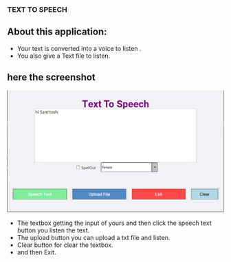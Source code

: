### TEXT TO SPEECH  

## About this application:

* Your text is converted into a voice to listen .
* You also give a Text file to listen.

## here the screenshot
![ScreenShot](https://github.com/SanthoshGandhi/Mini-Projects/blob/master/TextToSpeech/Image/TextToSpeech.PNG)

* The textbox getting the input of yours and then click the speech text button you listen the text.
* The upload button you can upload a txt file and listen.
* Clear button for clear the textbox.
* and then Exit.
